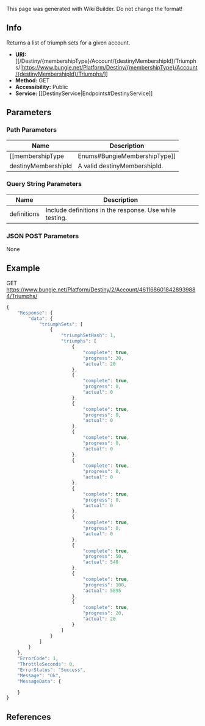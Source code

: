 <span class="wiki-builder">This page was generated with Wiki Builder. Do not change the format!</span>

## Info
Returns a list of triumph sets for a given account.
* **URI:** [[/Destiny/{membershipType}/Account/{destinyMembershipId}/Triumphs/|https://www.bungie.net/Platform/Destiny/{membershipType}/Account/{destinyMembershipId}/Triumphs/]]
* **Method:** GET
* **Accessibility:** Public
* **Service:** [[DestinyService|Endpoints#DestinyService]]

## Parameters
### Path Parameters
Name | Description
---- | -----------
[[membershipType|Enums#BungieMembershipType]] | A valid Bungie.net membershipType.
destinyMembershipId | A valid destinyMembershipId.

### Query String Parameters
Name | Description
---- | -----------
definitions | Include definitions in the response. Use while testing.

### JSON POST Parameters
None

## Example
GET https://www.bungie.net/Platform/Destiny/2/Account/4611686018428939884/Triumphs/
```javascript
{
    "Response": {
        "data": {
            "triumphSets": [
                {
                    "triumphSetHash": 1,
                    "triumphs": [
                        {
                            "complete": true,
                            "progress": 20,
                            "actual": 20
                        },
                        {
                            "complete": true,
                            "progress": 0,
                            "actual": 0
                        },
                        {
                            "complete": true,
                            "progress": 0,
                            "actual": 0
                        },
                        {
                            "complete": true,
                            "progress": 0,
                            "actual": 0
                        },
                        {
                            "complete": true,
                            "progress": 0,
                            "actual": 0
                        },
                        {
                            "complete": true,
                            "progress": 0,
                            "actual": 0
                        },
                        {
                            "complete": true,
                            "progress": 0,
                            "actual": 0
                        },
                        {
                            "complete": true,
                            "progress": 50,
                            "actual": 548
                        },
                        {
                            "complete": true,
                            "progress": 100,
                            "actual": 5895
                        },
                        {
                            "complete": true,
                            "progress": 20,
                            "actual": 20
                        }
                    ]
                }
            ]
        }
    },
    "ErrorCode": 1,
    "ThrottleSeconds": 0,
    "ErrorStatus": "Success",
    "Message": "Ok",
    "MessageData": {

    }
}
```

## References
